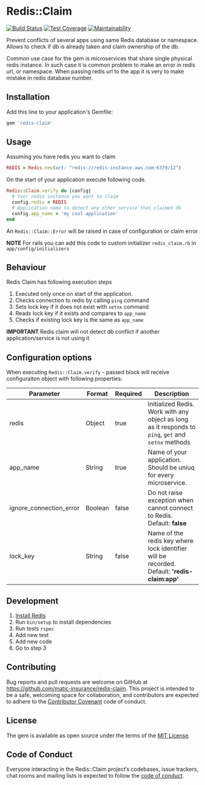 # Redis::Claim

[![Build Status](https://travis-ci.org/matic-insurance/redis-claim.svg?branch=master)](https://travis-ci.org/matic-insurance/redis-claim)
[![Test Coverage](https://api.codeclimate.com/v1/badges/489ff6577678a8d2a868/test_coverage)](https://codeclimate.com/github/matic-insurance/redis-claim/test_coverage)
[![Maintainability](https://api.codeclimate.com/v1/badges/489ff6577678a8d2a868/maintainability)](https://codeclimate.com/github/matic-insurance/redis-claim/maintainability)

Prevent conflicts of several apps using same Redis database or namespace. 
Allows to check if db is already taken and claim ownership of the db.

Common use case for the gem is microservices that share single physical redis instance. 
In such case it is common problem to make an error in redis url, or namespace. 
When passing redis url to the app it is very to make mistake in redis database number.   

## Installation

Add this line to your application's Gemfile:

```ruby
gem 'redis-claim'
```

## Usage

Assuming you have redis you want to claim
```ruby
REDIS = Redis.new(url: "redis://redis-instance.aws.com:6379/12")
```

On the start of your application execute following code. 

```ruby
Redis::Claim.verify do |config|
  # Your redis instance you want to claim
  config.redis = REDIS      
  # Application name to detect any other service that claimed db  
  config.app_name = 'my cool application'
end
```

An `Redis::Claim::Error` will be raised in case of configuration or claim error 

**NOTE** For rails you can add this code to custom initializer `redis_claim.rb` in `app/config/initializers`

## Behaviour

Redis Claim has following execution steps

1. Executed only once on start of the application. 
1. Checks connection to redis by calling `ping` command
1. Sets lock key if it does not exist with `setnx` command
1. Reads lock key if it exists and compares to `app_name`
1. Checks if existing lock key is the same as `app_name`

**IMPORTANT** Redis claim will not detect db conflict if another application/service is not using it

## Configuration options

When executing `Redis::Claim.verify` - passed block will receive configuraiton object with following properties: 

| Parameter               | Format  | Required | Description                                                                                         |
|-------------------------|---------|----------|-----------------------------------------------------------------------------------------------------|
| redis                   | Object  | true     | Initialized Redis. Work with any object as long as it responds to `ping`, `get` and `setnx` methods |
| app_name                | String  | true     | Name of your application. Should be uniuq for every microservice.                                   |
| ignore_connection_error | Boolean | false    | Do not raise exception when cannot connect to Redis. Default: **false**                             |
| lock_key                | String  | false    | Name of the redis key where lock identifier will be recorded. Default: **'redis-claim:app'**        |

## Development

1. [Install Redis](https://redis.io//download)
1. Run `bin/setup` to install dependencies
1. Run tests `rspec`
1. Add new test
1. Add new code
1. Go to step 3

## Contributing

Bug reports and pull requests are welcome on GitHub at https://github.com/matic-insurance/redis-claim. This project is intended to be a safe, welcoming space for collaboration, and contributors are expected to adhere to the [Contributor Covenant](http://contributor-covenant.org) code of conduct.

## License

The gem is available as open source under the terms of the [MIT License](https://opensource.org/licenses/MIT).

## Code of Conduct

Everyone interacting in the Redis::Claim project’s codebases, issue trackers, chat rooms and mailing lists is expected to follow the [code of conduct](https://github.com/matic-insurance/redis-claim/blob/master/CODE_OF_CONDUCT.md).
